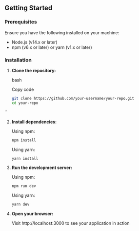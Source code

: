 
## Getting Started

### Prerequisites

Ensure you have the following installed on your machine:

-   Node.js (v14.x or later)
-   npm (v6.x or later) or yarn (v1.x or later)

### Installation

1.  **Clone the repository:**
    
    bash
    
    Copy code
    ```bash
    git clone https://github.com/your-username/your-repo.git
    cd your-repo 
 ``
 
2.  **Install dependencies:**
    
    Using npm:
       ```bash
     npm install 
    ```
    Using yarn:
       ```bash
	  yarn install
    ```
3.  **Run the development server:**
    
    Using npm:
    ```bash
    npm run dev
    ```
    
    Using yarn:
    ```bash
	yarn dev
    ```
    
4.  **Open your browser:**
    
    Visit http://localhost:3000 to see your application in action